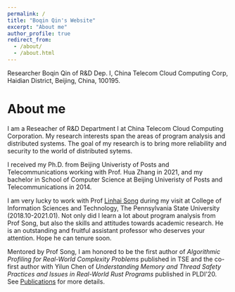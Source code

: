 ```yaml
---
permalink: /
title: "Boqin Qin's Website"
excerpt: "About me"
author_profile: true
redirect_from: 
  - /about/
  - /about.html
---
```


Researcher Boqin Qin
of R&D Dep. I, China Telecom Cloud Computing Corp, 
Haidian District, Beijing, China, 100195.

About me
======

I am a Reseacher of R&D Department I at China Telecom Cloud Computing Corporation. My research interests span the areas of program analysis and distributed systems. The goal of my research is to bring more reliability and security to the world of distributed sytems.

I received my Ph.D. from Beijing Univeristy of Posts and Telecommunications working with Prof. Hua Zhang in 2021,
and my bachelor in School of Computer Science at Beijing Univeristy of Posts and Telecommunications in 2014.

I am very lucky to work with Prof [Linhai Song](https://songlh.github.io/) during my visit at College of Information Sciences and Technology, The Pennsylvania State University (2018.10-2021.01). Not only did I learn a lot about program analysis from Prof Song, but also the skills and attitudes towards academic research. He is an outstanding and fruitful assistant professor who deserves your attention. Hope he can tenure soon.

Mentored by Prof Song, I am honored to be the first author of *Algorithmic Profiling for Real-World Complexity Problems* published in TSE and the co-first author with Yilun Chen of *Understanding Memory and Thread Safety Practices and Issues in Real-World Rust Programs* published in PLDI'20. See [Publications](https://burtonqin.github.io/publications) for more details.